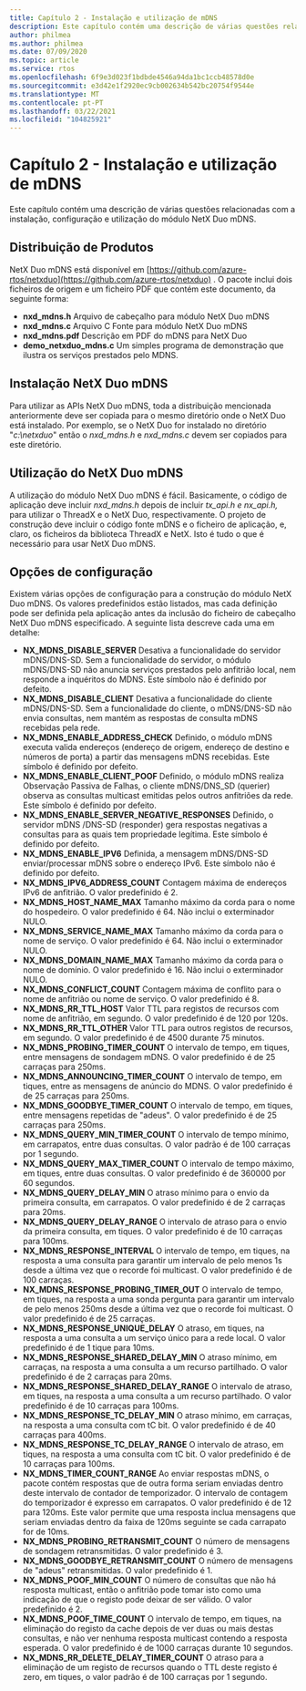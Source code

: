 ```yaml
---
title: Capítulo 2 - Instalação e utilização de mDNS
description: Este capítulo contém uma descrição de várias questões relacionadas com a instalação, configuração e utilização do módulo NetX Duo mDNS.
author: philmea
ms.author: philmea
ms.date: 07/09/2020
ms.topic: article
ms.service: rtos
ms.openlocfilehash: 6f9e3d023f1bdbde4546a94da1bc1ccb48578d0e
ms.sourcegitcommit: e3d42e1f2920ec9cb002634b542bc20754f9544e
ms.translationtype: MT
ms.contentlocale: pt-PT
ms.lasthandoff: 03/22/2021
ms.locfileid: "104825921"
---
```

# <a name="chapter-2---installation-and-use-of-mdns"></a>Capítulo 2 - Instalação e utilização de mDNS

Este capítulo contém uma descrição de várias questões relacionadas com a instalação, configuração e utilização do módulo NetX Duo mDNS.

## <a name="product-distribution"></a>Distribuição de Produtos

NetX Duo mDNS está disponível em [https://github.com/azure-rtos/netxduo](https://github.com/azure-rtos/netxduo) . O pacote inclui dois ficheiros de origem e um ficheiro PDF que contém este documento, da seguinte forma:

- **nxd_mdns.h** Arquivo de cabeçalho para módulo NetX Duo mDNS
- **nxd_mdns.c** Arquivo C Fonte para módulo NetX Duo mDNS
- **nxd_mdns.pdf** Descrição em PDF do mDNS para NetX Duo
- **demo_netxduo_mdns.c** Um simples programa de demonstração que ilustra os serviços prestados pelo MDNS.

## <a name="netx-duo-mdns-installation"></a>Instalação NetX Duo mDNS

Para utilizar as APIs NetX Duo mDNS, toda a distribuição mencionada anteriormente deve ser copiada para o mesmo diretório onde o NetX Duo está instalado. Por exemplo, se o NetX Duo for instalado no diretório "*c:\netxduo*" então o *nxd_mdns.h* e *nxd_mdns.c* devem ser copiados para este diretório.

## <a name="using-netx-duo-mdns"></a>Utilização do NetX Duo mDNS

A utilização do módulo NetX Duo mDNS é fácil. Basicamente, o código de aplicação deve incluir *nxd_mdns.h* depois de incluir *tx_api.h e* *nx_api.h,* para utilizar o ThreadX e o NetX Duo, respectivamente. O projeto de construção deve incluir o código fonte mDNS e o ficheiro de aplicação, e, claro, os ficheiros da biblioteca ThreadX e NetX. Isto é tudo o que é necessário para usar NetX Duo mDNS.

## <a name="configuration-options"></a>Opções de configuração

Existem várias opções de configuração para a construção do módulo NetX Duo mDNS. Os valores predefinidos estão listados, mas cada definição pode ser definida pela aplicação antes da inclusão do ficheiro de cabeçalho NetX Duo mDNS especificado. A seguinte lista descreve cada uma em detalhe:

- **NX_MDNS_DISABLE_SERVER** Desativa a funcionalidade do servidor mDNS/DNS-SD. Sem a funcionalidade do servidor, o módulo mDNS/DNS-SD não anuncia serviços prestados pelo anfitrião local, nem responde a inquéritos do MDNS. Este símbolo não é definido por defeito.
- **NX_MDNS_DISABLE_CLIENT** Desativa a funcionalidade do cliente mDNS/DNS-SD. Sem a funcionalidade do cliente, o mDNS/DNS-SD não envia consultas, nem mantém as respostas de consulta mDNS recebidas pela rede.
- **NX_MDNS_ENABLE_ADDRESS_CHECK** Definido, o módulo mDNS executa valida endereços (endereço de origem, endereço de destino e números de porta) a partir das mensagens mDNS recebidas. Este símbolo é definido por defeito.
- **NX_MDNS_ENABLE_CLIENT_POOF** Definido, o módulo mDNS realiza Observação Passiva de Falhas, o cliente mDNS/DNS_SD (querier) observa as consultas multicast emitidas pelos outros anfitriões da rede. Este símbolo é definido por defeito.
- **NX_MDNS_ENABLE_SERVER_NEGATIVE_RESPONSES** Definido, o servidor mDNS /DNS-SD (responder) gera respostas negativas a consultas para as quais tem propriedade legítima. Este símbolo é definido por defeito.
- **NX_MDNS_ENABLE_IPV6** Definida, a mensagem mDNS/DNS-SD enviar/processar mDNS sobre o endereço IPv6. Este símbolo não é definido por defeito.
- **NX_MDNS_IPV6_ADDRESS_COUNT** Contagem máxima de endereços IPv6 de anfitrião. O valor predefinido é 2.
- **NX_MDNS_HOST_NAME_MAX** Tamanho máximo da corda para o nome do hospedeiro. O valor predefinido é 64. Não inclui o exterminador NULO.
- **NX_MDNS_SERVICE_NAME_MAX** Tamanho máximo da corda para o nome de serviço. O valor predefinido é 64. Não inclui o exterminador NULO.
- **NX_MDNS_DOMAIN_NAME_MAX** Tamanho máximo da corda para o nome de domínio. O valor predefinido é 16. Não inclui o exterminador NULO.
- **NX_MDNS_CONFLICT_COUNT** Contagem máxima de conflito para o nome de anfitrião ou nome de serviço. O valor predefinido é 8.
- **NX_MDNS_RR_TTL_HOST** Valor TTL para registos de recursos com nome de anfitrião, em segundo. O valor predefinido é de 120 por 120s.
- **NX_MDNS_RR_TTL_OTHER** Valor TTL para outros registos de recursos, em segundo. O valor predefinido é de 4500 durante 75 minutos.
- **NX_MDNS_PROBING_TIMER_COUNT** O intervalo de tempo, em tiques, entre mensagens de sondagem mDNS. O valor predefinido é de 25 carraças para 250ms.
- **NX_MDNS_ANNOUNCING_TIMER_COUNT** O intervalo de tempo, em tiques, entre as mensagens de anúncio do MDNS. O valor predefinido é de 25 carraças para 250ms.
- **NX_MDNS_GOODBYE_TIMER_COUNT** O intervalo de tempo, em tiques, entre mensagens repetidas de "adeus". O valor predefinido é de 25 carraças para 250ms.
- **NX_MDNS_QUERY_MIN_TIMER_COUNT** O intervalo de tempo mínimo, em carrapatos, entre duas consultas. O valor padrão é de 100 carraças por 1 segundo.
- **NX_MDNS_QUERY_MAX_TIMER_COUNT** O intervalo de tempo máximo, em tiques, entre duas consultas. O valor predefinido é de 360000 por 60 segundos.
- **NX_MDNS_QUERY_DELAY_MIN** O atraso mínimo para o envio da primeira consulta, em carrapatos. O valor predefinido é de 2 carraças para 20ms.
- **NX_MDNS_QUERY_DELAY_RANGE** O intervalo de atraso para o envio da primeira consulta, em tiques. O valor predefinido é de 10 carraças para 100ms.
- **NX_MDNS_RESPONSE_INTERVAL** O intervalo de tempo, em tiques, na resposta a uma consulta para garantir um intervalo de pelo menos 1s desde a última vez que o recorde foi multicast. O valor predefinido é de 100 carraças.
- **NX_MDNS_RESPONSE_PROBING_TIMER_OUT** O intervalo de tempo, em tiques, na resposta a uma sonda pergunta para garantir um intervalo de pelo menos 250ms desde a última vez que o recorde foi multicast. O valor predefinido é de 25 carraças.
- **NX_MDNS_RESPONSE_UNIQUE_DELAY** O atraso, em tiques, na resposta a uma consulta a um serviço único para a rede local. O valor predefinido é de 1 tique para 10ms.
- **NX_MDNS_RESPONSE_SHARED_DELAY_MIN** O atraso mínimo, em carraças, na resposta a uma consulta a um recurso partilhado. O valor predefinido é de 2 carraças para 20ms.
- **NX_MDNS_RESPONSE_SHARED_DELAY_RANGE** O intervalo de atraso, em tiques, na resposta a uma consulta a um recurso partilhado. O valor predefinido é de 10 carraças para 100ms.
- **NX_MDNS_RESPONSE_TC_DELAY_MIN** O atraso mínimo, em carraças, na resposta a uma consulta com tC bit. O valor predefinido é de 40 carraças para 400ms.
- **NX_MDNS_RESPONSE_TC_DELAY_RANGE** O intervalo de atraso, em tiques, na resposta a uma consulta com tC bit. O valor predefinido é de 10 carraças para 100ms.
- **NX_MDNS_TIMER_COUNT_RANGE** Ao enviar respostas mDNS, o pacote contém respostas que de outra forma seriam enviadas dentro deste intervalo de contador de temporizador. O intervalo de contagem do temporizador é expresso em carrapatos. O valor predefinido é de 12 para 120ms. Este valor permite que uma resposta inclua mensagens que seriam enviadas dentro da faixa de 120ms seguinte se cada carrapato for de 10ms.
- **NX_MDNS_PROBING_RETRANSMIT_COUNT** O número de mensagens de sondagem retransmitidas. O valor predefinido é 3.
- **NX_MDNS_GOODBYE_RETRANSMIT_COUNT** O número de mensagens de "adeus" retransmitidas. O valor predefinido é 1.
- **NX_MDNS_POOF_MIN_COUNT** O número de consultas que não há resposta multicast, então o anfitrião pode tomar isto como uma indicação de que o registo pode deixar de ser válido. O valor predefinido é 2.
- **NX_MDNS_POOF_TIME_COUNT** O intervalo de tempo, em tiques, na eliminação do registo da cache depois de ver duas ou mais destas consultas, e não ver nenhuma resposta multicast contendo a resposta esperada. O valor predefinido é de 1000 carraças durante 10 segundos.
- **NX_MDNS_RR_DELETE_DELAY_TIMER_COUNT** O atraso para a eliminação de um registo de recursos quando o TTL deste registo é zero, em tiques, o valor padrão é de 100 carraças por 1 segundo.
